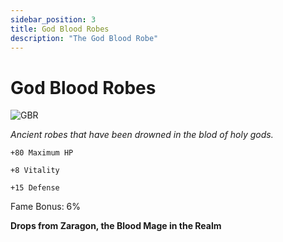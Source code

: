 ```yaml
---
sidebar_position: 3
title: God Blood Robes
description: "The God Blood Robe"
---
```


# God Blood Robes

![GBR](https://cdn.discordapp.com/attachments/1187552567295758487/1188468772990881832/God_Blood_Robes.png?ex=659aa2cc&is=65882dcc&hm=59c818287cc0be723ee9a168a41b77936c300e7e5a3ff80589f219f41d79af70&)

<i>Ancient robes that have been drowned in the blod of holy gods.</i>

    +80 Maximum HP
     
    +8 Vitality
    
    +15 Defense
    
Fame Bonus: 6%

**Drops from Zaragon, the Blood Mage in the Realm**
